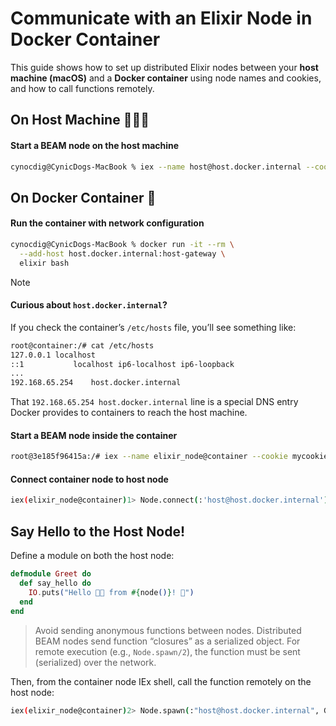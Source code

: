 # Communicate with an Elixir Node in Docker Container
This guide shows how to set up distributed Elixir nodes between your **host machine (macOS)** and a **Docker container** using node names and cookies, and how to call functions remotely.


## On Host Machine 🧑🏻‍💻 

#### Start a BEAM node on the host machine

```bash
cynocdig@CynicDogs-MacBook % iex --name host@host.docker.internal --cookie mycookie
````

## On Docker Container 🐋

#### Run the container with network configuration

```bash
cynocdig@CynicDogs-MacBook % docker run -it --rm \
  --add-host host.docker.internal:host-gateway \
  elixir bash
```

> [!NOTE]
> #### Curious about `host.docker.internal`?
>
> If you check the container’s `/etc/hosts` file, you’ll see something like:
> ```bash
> root@container:/# cat /etc/hosts
> 127.0.0.1	localhost
> ::1	        localhost ip6-localhost ip6-loopback
> ...
> 192.168.65.254	host.docker.internal
> ```
> That `192.168.65.254 host.docker.internal`  line is a special DNS entry Docker provides to containers to reach the host machine.

#### Start a BEAM node inside the container
```bash
root@3e185f96415a:/# iex --name elixir_node@container --cookie mycookie
```

#### Connect container node to host node
```bash
iex(elixir_node@container)1> Node.connect(:'host@host.docker.internal')
```

## Say Hello to the Host Node!

Define a module on both the host node:

```elixir
defmodule Greet do
  def say_hello do
    IO.puts("Hello 👋🏻 from #{node()}! 🐋")
  end
end
```
> Avoid sending anonymous functions between nodes. Distributed BEAM nodes send function “closures” as a serialized object. For remote execution (e.g., `Node.spawn/2`), the function must be sent (serialized) over the network.
 
Then, from the container node IEx shell, call the function remotely on the host node:

```bash
iex(elixir_node@container)2> Node.spawn(:"host@host.docker.internal", Greet, :say_hello, [])
```
